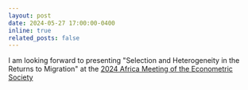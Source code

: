 ```yaml
---
layout: post
date: 2024-05-27 17:00:00-0400
inline: true
related_posts: false
---
```


I am looking forward to presenting "Selection and Heterogeneity in the Returns to Migration" at the [2024 Africa Meeting of the Econometric Society](https://ensea.ed.ci/partenaires/africa-meeting-of-the-econometric-society-afes-2024/?lang=en)
